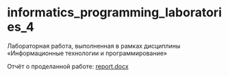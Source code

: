 # informatics_programming_laboratories_4

Лабораторная работа, выполненная в рамках дисциплины «Информационные технологии и программирование»

Отчёт о проделанной работе: [report.docx](report.docx)
